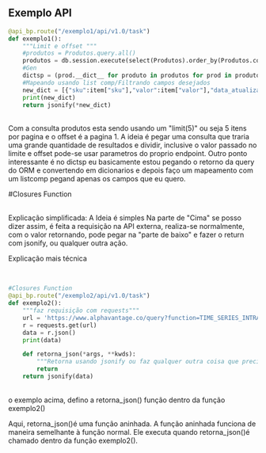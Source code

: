 ## Exemplo API

```Python
@api_bp.route("/exemplo1/api/v1.0/task")
def exemplo1():
    """Limit e offset """
    #produtos = Produtos.query.all()
    produtos = db.session.execute(select(Produtos).order_by(Produtos.cod_produto).limit(5).offset(1))
    #Gen
    dictsp = (prod.__dict__ for produto in produtos for prod in produto)
    #Mapeando usando list comp/Filtrando campos desejados
    new_dict = [{"sku":item["sku"],"valor":item["valor"],"data_atualizacao":item["data_atualizacao"]} for item in dictsp]
    print(new_dict)
    return jsonify(*new_dict)

```

<br>
Com a consulta produtos esta sendo usando um "limit(5)" ou seja 5 itens por pagina e o offset é a pagina 1. A ideia é pegar uma consulta que traria uma grande quantidade de resultados e dividir, inclusive o valor passado no limite e offset pode-se usar parametros do proprio endpoint. Outro ponto interessante é no dictsp eu basicamente estou pegando o retorno da query do ORM e convertendo em dicionarios e depois faço um mapeamento com um listcomp pegand apenas os campos que eu quero.

</br>


#Closures Function

<br>
Explicação simplificada:
A Ideia é simples Na parte de "Cima" se posso dizer assim, é feita a requisição na API externa, realiza-se normalmente, com o valor retornando, pode pegar na "parte de baixo" e fazer o return com jsonify, ou qualquer outra ação.

Explicação mais técnica

<br/>

```Python
#Closures Function
@api_bp.route("/exemplo2/api/v1.0/task")
def exemplo2():
    """faz requisição com requests"""
    url = 'https://www.alphavantage.co/query?function=TIME_SERIES_INTRADAY&symbol=IBM&interval=5min&apikey=demo'
    r = requests.get(url)
    data = r.json()
    print(data)

    def retorna_json(*args, **kwds):
        """Retorna usando jsonify ou faz qualquer outra coisa que precisar"""
        return 
    return jsonify(data)

```
<br>
o exemplo acima, defino  a retorna_json() função dentro da função exemplo2()

Aqui, retorna_json()é uma função aninhada. A função aninhada funciona de maneira semelhante à função normal. Ele executa quando retorna_json()é chamado dentro da função exemplo2().
<br/>